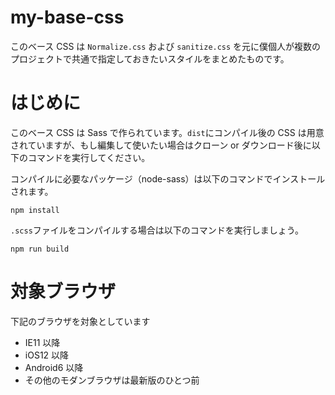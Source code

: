 # my-base-css

このベース CSS は `Normalize.css` および `sanitize.css` を元に僕個人が複数のプロジェクトで共通で指定しておきたいスタイルをまとめたものです。

# はじめに

このベース CSS は Sass で作られています。`dist`にコンパイル後の CSS は用意されていますが、もし編集して使いたい場合はクローン or ダウンロード後に以下のコマンドを実行してください。

コンパイルに必要なパッケージ（node-sass）は以下のコマンドでインストールされます。

```
npm install
```

`.scss`ファイルをコンパイルする場合は以下のコマンドを実行しましょう。

```
npm run build
```

# 対象ブラウザ

下記のブラウザを対象としています

- IE11 以降
- iOS12 以降
- Android6 以降
- その他のモダンブラウザは最新版のひとつ前
